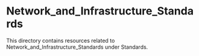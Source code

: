 # Network_and_Infrastructure_Standards
This directory contains resources related to Network_and_Infrastructure_Standards under Standards.

